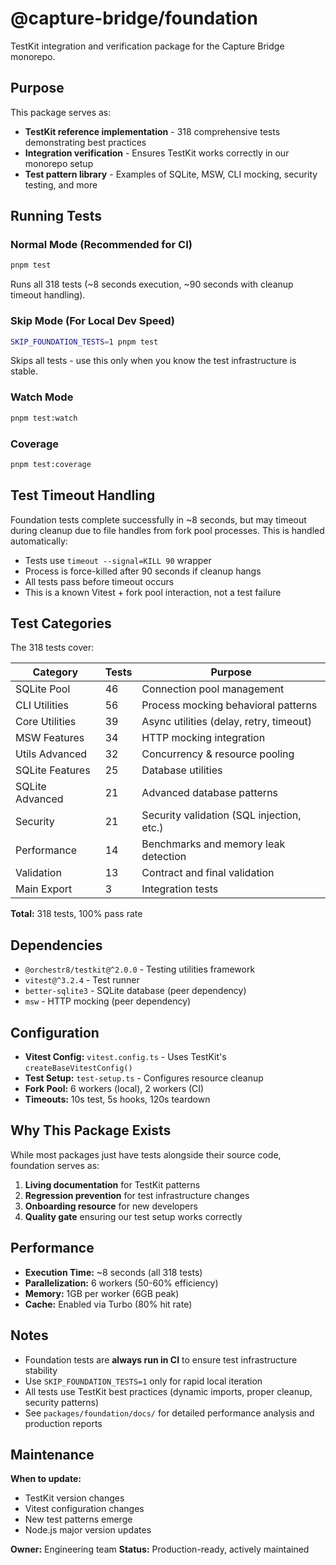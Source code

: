 # @capture-bridge/foundation

TestKit integration and verification package for the Capture Bridge monorepo.

## Purpose

This package serves as:

- **TestKit reference implementation** - 318 comprehensive tests demonstrating
  best practices
- **Integration verification** - Ensures TestKit works correctly in our monorepo
  setup
- **Test pattern library** - Examples of SQLite, MSW, CLI mocking, security
  testing, and more

## Running Tests

### Normal Mode (Recommended for CI)

```bash
pnpm test
```

Runs all 318 tests (~8 seconds execution, ~90 seconds with cleanup timeout
handling).

### Skip Mode (For Local Dev Speed)

```bash
SKIP_FOUNDATION_TESTS=1 pnpm test
```

Skips all tests - use this only when you know the test infrastructure is stable.

### Watch Mode

```bash
pnpm test:watch
```

### Coverage

```bash
pnpm test:coverage
```

## Test Timeout Handling

Foundation tests complete successfully in ~8 seconds, but may timeout during
cleanup due to file handles from fork pool processes. This is handled
automatically:

- Tests use `timeout --signal=KILL 90` wrapper
- Process is force-killed after 90 seconds if cleanup hangs
- All tests pass before timeout occurs
- This is a known Vitest + fork pool interaction, not a test failure

## Test Categories

The 318 tests cover:

| Category        | Tests | Purpose                                   |
| --------------- | ----- | ----------------------------------------- |
| SQLite Pool     | 46    | Connection pool management                |
| CLI Utilities   | 56    | Process mocking behavioral patterns       |
| Core Utilities  | 39    | Async utilities (delay, retry, timeout)   |
| MSW Features    | 34    | HTTP mocking integration                  |
| Utils Advanced  | 32    | Concurrency & resource pooling            |
| SQLite Features | 25    | Database utilities                        |
| SQLite Advanced | 21    | Advanced database patterns                |
| Security        | 21    | Security validation (SQL injection, etc.) |
| Performance     | 14    | Benchmarks and memory leak detection      |
| Validation      | 13    | Contract and final validation             |
| Main Export     | 3     | Integration tests                         |

**Total:** 318 tests, 100% pass rate

## Dependencies

- `@orchestr8/testkit@^2.0.0` - Testing utilities framework
- `vitest@^3.2.4` - Test runner
- `better-sqlite3` - SQLite database (peer dependency)
- `msw` - HTTP mocking (peer dependency)

## Configuration

- **Vitest Config:** `vitest.config.ts` - Uses TestKit's
  `createBaseVitestConfig()`
- **Test Setup:** `test-setup.ts` - Configures resource cleanup
- **Fork Pool:** 6 workers (local), 2 workers (CI)
- **Timeouts:** 10s test, 5s hooks, 120s teardown

## Why This Package Exists

While most packages just have tests alongside their source code, foundation
serves as:

1. **Living documentation** for TestKit patterns
2. **Regression prevention** for test infrastructure changes
3. **Onboarding resource** for new developers
4. **Quality gate** ensuring our test setup works correctly

## Performance

- **Execution Time:** ~8 seconds (all 318 tests)
- **Parallelization:** 6 workers (50-60% efficiency)
- **Memory:** 1GB per worker (6GB peak)
- **Cache:** Enabled via Turbo (80% hit rate)

## Notes

- Foundation tests are **always run in CI** to ensure test infrastructure
  stability
- Use `SKIP_FOUNDATION_TESTS=1` only for rapid local iteration
- All tests use TestKit best practices (dynamic imports, proper cleanup,
  security patterns)
- See `packages/foundation/docs/` for detailed performance analysis and
  production reports

## Maintenance

**When to update:**

- TestKit version changes
- Vitest configuration changes
- New test patterns emerge
- Node.js major version updates

**Owner:** Engineering team **Status:** Production-ready, actively maintained
